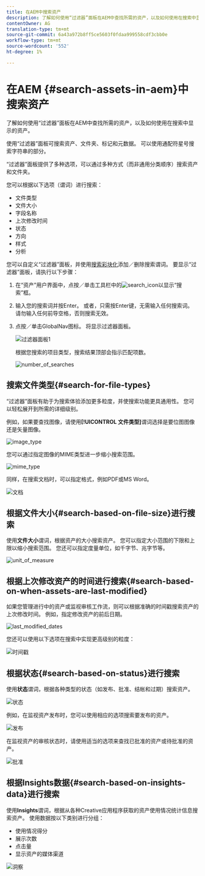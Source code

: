 ```yaml
---
title: 在AEM中搜索资产
description: 了解如何使用“过滤器”面板在AEM中查找所需的资产，以及如何使用在搜索中显示的资产。
contentOwner: AG
translation-type: tm+mt
source-git-commit: 6a43a972b8ff5ce5603f0fdaa999558cdf3cbb0e
workflow-type: tm+mt
source-wordcount: '552'
ht-degree: 1%

---
```



# 在AEM {#search-assets-in-aem}中搜索资产

了解如何使用“过滤器”面板在AEM中查找所需的资产，以及如何使用在搜索中显示的资产。

使用“过滤器”面板可搜索资产、文件夹、标记和元数据。 可以使用通配符星号搜索字符串的部分。

“过滤器”面板提供了多种选项，可以通过多种方式（而非通用分类顺序）搜索资产和文件夹。

您可以根据以下选项（谓词）进行搜索：

* 文件类型
* 文件大小
* 字段名称
* 上次修改时间
* 状态
* 方向
* 样式
* 分析

<!-- TBD keystroke 65 article and port applicable changes here. This content goes. -->

您可以自定义“过滤器”面板，并使用[搜索彩块化](search-facets.md)添加／删除搜索谓词。 要显示“过滤器”面板，请执行以下步骤：

1. 在“资产”用户界面中，点按／单击工具栏中的![search_icon](assets/search_icon.png)以显示“搜索”框。
1. 输入您的搜索词并按Enter。 或者，只需按Enter键，无需输入任何搜索词。 请勿输入任何前导空格，否则搜索无效。

1. 点按／单击GlobalNav图标。 将显示过滤器面板。

   ![过滤器面板1](assets/filters_panel-1.png)

   根据您搜索的项目类型，搜索结果顶部会指示匹配项数。

   ![number_of_searches](assets/number_of_searches.png)

## 搜索文件类型{#search-for-file-types}

“过滤器”面板有助于为搜索体验添加更多粒度，并使搜索功能更具通用性。 您可以轻松展开到所需的详细级别。

例如，如果要查找图像，请使用&#x200B;**[!UICONTROL 文件类型]**&#x200B;谓词选择是要位图图像还是矢量图像。

![image_type](assets/image_type.png)

您可以通过指定图像的MIME类型进一步缩小搜索范围。

![mime_type](assets/mime_type.png)

同样，在搜索文档时，可以指定格式，例如PDF或MS Word。

![文档](assets/documents.png)

## 根据文件大小{#search-based-on-file-size}进行搜索

使用&#x200B;**文件大小**&#x200B;谓词，根据资产的大小搜索资产。 您可以指定大小范围的下限和上限以缩小搜索范围。 您还可以指定度量单位，如千字节、兆字节等。

![unit_of_measure](assets/unit_of_measure.png)

## 根据上次修改资产的时间进行搜索{#search-based-on-when-assets-are-last-modified}

如果您管理进行中的资产或监视审核工作流，则可以根据准确的时间戳搜索资产的上次修改时间。 例如，指定修改资产的前后日期。

![last_modified_dates](assets/last_modified_dates.png)

您还可以使用以下选项在搜索中实现更高级别的粒度：

![时间戳](assets/timestamp.png)

## 根据状态{#search-based-on-status}进行搜索

使用&#x200B;**状态**&#x200B;谓词，根据各种类型的状态（如发布、批准、结帐和过期）搜索资产。

![状态](assets/status.png)

例如，在监视资产发布时，您可以使用相应的选项搜索要发布的资产。

![发布](assets/publish.png)

在监视资产的审核状态时，请使用适当的选项来查找已批准的资产或待批准的资产。

![批准](assets/approval.png)

## 根据Insights数据{#search-based-on-insights-data}进行搜索

使用&#x200B;**Insights**&#x200B;谓词，根据从各种Creative应用程序获取的资产使用情况统计信息搜索资产。 使用数据按以下类别进行分组：

* 使用情况得分
* 展示次数
* 点击量
* 显示资产的媒体渠道

![洞察](assets/insights.png)
